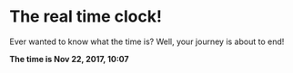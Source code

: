 # The real time clock!

Ever wanted to know what the time is? Well, your journey is about to end!

**The time is Nov 22, 2017, 10:07**